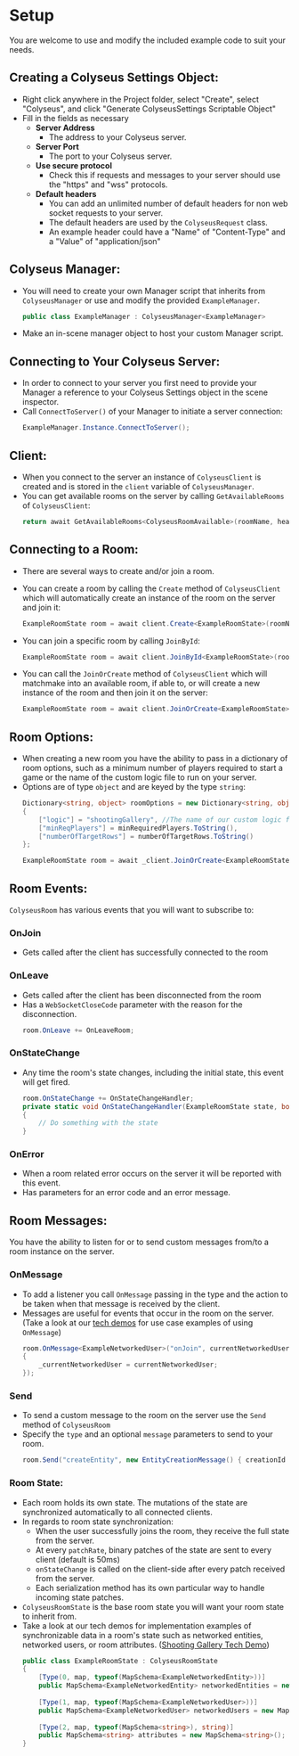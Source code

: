 # Setup
You are welcome to use and modify the included example code to suit your needs.

## Creating a Colyseus Settings Object:

- Right click anywhere in the Project folder, select &quot;Create&quot;, select &quot;Colyseus&quot;, and click &quot;Generate ColyseusSettings Scriptable Object&quot;
- Fill in the fields as necessary
  - **Server Address**
    - The address to your Colyseus server.
  - **Server Port**
    - The port to your Colyseus server.
  - **Use secure protocol**
    - Check this if requests and messages to your server should use the &quot;https&quot; and &quot;wss&quot; protocols.
  - **Default headers**
    - You can add an unlimited number of default headers for non web socket requests to your server.
    - The default headers are used by the `ColyseusRequest` class.
    - An example header could have a &quot;Name&quot; of &quot;Content-Type&quot; and a &quot;Value&quot; of &quot;application/json&quot;

## Colyseus Manager:

- You will need to create your own Manager script that inherits from `ColyseusManager` or use and modify the provided `ExampleManager`.
    ```csharp
    public class ExampleManager : ColyseusManager<ExampleManager>
    ```
- Make an in-scene manager object to host your custom Manager script.

## Connecting to Your Colyseus Server:

- In order to connect to your server you first need to provide your Manager a reference to your Colyseus Settings object in the scene inspector.
- Call `ConnectToServer()` of your Manager to initiate a server connection:
    ```csharp
    ExampleManager.Instance.ConnectToServer();
    ```

## Client:

- When you connect to the server an instance of `ColyseusClient` is created and is stored in the `client` variable of `ColyseusManager`.
- You can get available rooms on the server by calling `GetAvailableRooms` of `ColyseusClient`:
    ```csharp
    return await GetAvailableRooms<ColyseusRoomAvailable>(roomName, headers);
    ```

## Connecting to a Room:

- There are several ways to create and/or join a room.
- You can create a room by calling the `Create` method of `ColyseusClient` which will automatically create an instance of the room on the server and join it:
    ```csharp
    ExampleRoomState room = await client.Create<ExampleRoomState>(roomName);
    ```

- You can join a specific room by calling `JoinById`:
    ```csharp
    ExampleRoomState room = await client.JoinById<ExampleRoomState>(roomId);
    ```

- You can call the `JoinOrCreate` method of `ColyseusClient` which will matchmake into an available room, if able to, or will create a new instance of the room and then join it on the server:
    ```csharp
    ExampleRoomState room = await client.JoinOrCreate<ExampleRoomState>(roomName);
    ```

## Room Options:

- When creating a new room you have the ability to pass in a dictionary of room options, such as a minimum number of players required to start a game or the name of the custom logic file to run on your server.
- Options are of type `object` and are keyed by the type `string`:
    ```csharp
    Dictionary<string, object> roomOptions = new Dictionary<string, object>
    {
        ["logic"] = "shootingGallery", //The name of our custom logic file
        ["minReqPlayers"] = minRequiredPlayers.ToString(),
        ["numberOfTargetRows"] = numberOfTargetRows.ToString()
    };

    ExampleRoomState room = await _client.JoinOrCreate<ExampleRoomState>(roomName, roomOptions);
    ```

## Room Events:

`ColyseusRoom` has various events that you will want to subscribe to:
### OnJoin
- Gets called after the client has successfully connected to the room
### OnLeave
- Gets called after the client has been disconnected from the room
- Has a `WebSocketCloseCode` parameter with the reason for the disconnection.
    ```csharp
    room.OnLeave += OnLeaveRoom;
    ```
### OnStateChange
- Any time the room&#39;s state changes, including the initial state, this event will get fired.
    ```csharp
    room.OnStateChange += OnStateChangeHandler;
    private static void OnStateChangeHandler(ExampleRoomState state, bool isFirstState)
    {
        // Do something with the state
    }
    ```
### OnError
- When a room related error occurs on the server it will be reported with this event.
- Has parameters for an error code and an error message.

## Room Messages:
You have the ability to listen for or to send custom messages from/to a room instance on the server.

### OnMessage
- To add a listener you call `OnMessage` passing in the type and the action to be taken when that message is received by the client.
- Messages are useful for events that occur in the room on the server. (Take a look at our [tech demos](https://docs.colyseus.io/demo/shooting-gallery/) for use case examples of using `OnMessage`)
    ```csharp
    room.OnMessage<ExampleNetworkedUser>("onJoin", currentNetworkedUser =>
    {
        _currentNetworkedUser = currentNetworkedUser;
    });
    ```
### Send
- To send a custom message to the room on the server use the `Send` method of `ColyseusRoom`
- Specify the `type` and an optional `message` parameters to send to your room.
    ```csharp
    room.Send("createEntity", new EntityCreationMessage() { creationId = creationId, attributes = attributes });
    ```

### Room State:
- Each room holds its own state. The mutations of the state are synchronized automatically to all connected clients.
- In regards to room state synchronization:
  - When the user successfully joins the room, they receive the full state from the server.
  - At every `patchRate`, binary patches of the state are sent to every client (default is 50ms)
  - `onStateChange` is called on the client-side after every patch received from the server.
  - Each serialization method has its own particular way to handle incoming state patches.
- `ColyseusRoomState` is the base room state you will want your room state to inherit from.
- Take a look at our tech demos for implementation examples of synchronizable data in a room&#39;s state such as networked entities, networked users, or room attributes. ([Shooting Gallery Tech Demo](https://docs.colyseus.io/demo/shooting-gallery/))
    ```csharp
    public class ExampleRoomState : ColyseusRoomState
    {
        [Type(0, map, typeof(MapSchema<ExampleNetworkedEntity>))]
        public MapSchema<ExampleNetworkedEntity> networkedEntities = new MapSchema<ExampleNetworkedEntity>();
        
        [Type(1, map, typeof(MapSchema<ExampleNetworkedUser>))]
        public MapSchema<ExampleNetworkedUser> networkedUsers = new MapSchema<ExampleNetworkedUser>();
        
        [Type(2, map, typeof(MapSchema<string>), string)]
        public MapSchema<string> attributes = new MapSchema<string>();
    }
    ```

